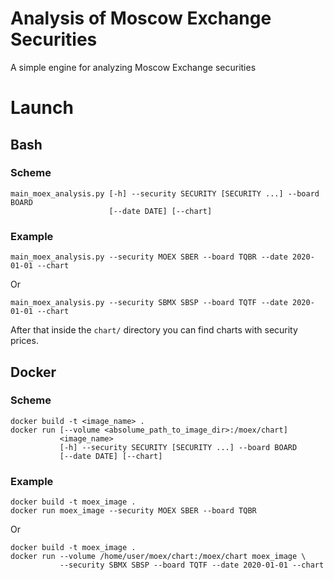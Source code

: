 # Analysis of Moscow Exchange Securities

A simple engine for analyzing Moscow Exchange securities

# Launch
## Bash
### Scheme
```shell script
main_moex_analysis.py [-h] --security SECURITY [SECURITY ...] --board BOARD 
                      [--date DATE] [--chart]
```
### Example
```shell script
main_moex_analysis.py --security MOEX SBER --board TQBR --date 2020-01-01 --chart
```
Or
```shell script
main_moex_analysis.py --security SBMX SBSP --board TQTF --date 2020-01-01 --chart
```

After that inside the `chart/` directory you can find charts with security prices.

## Docker
### Scheme
```shell script
docker build -t <image_name> .
docker run [--volume <absolume_path_to_image_dir>:/moex/chart] 
           <image_name>
           [-h] --security SECURITY [SECURITY ...] --board BOARD 
           [--date DATE] [--chart]
```

### Example
```shell script
docker build -t moex_image .
docker run moex_image --security MOEX SBER --board TQBR
```
Or
```shell script
docker build -t moex_image .
docker run --volume /home/user/moex/chart:/moex/chart moex_image \
           --security SBMX SBSP --board TQTF --date 2020-01-01 --chart
```




